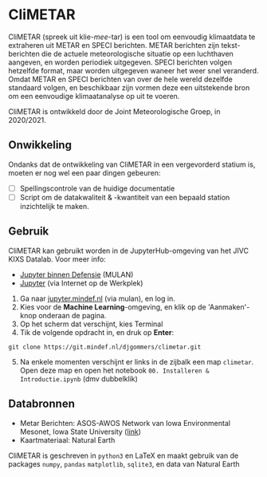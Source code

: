 # CliMETAR
CliMETAR (spreek uit klie-*mee*-tar) is een tool om eenvoudig klimaatdata te extraheren uit METAR en SPECI berichten. METAR berichten zijn tekst-berichten die de actuele meteorologische situatie op een luchthaven aangeven, en worden periodiek uitgegeven. SPECI berichten volgen hetzelfde format, maar worden uitgegeven waneer het weer snel veranderd. Omdat METAR en SPECI berichten van over de hele wereld dezelfde standaard volgen, en beschikbaar zijn vormen deze een uitstekende bron om een eenvoudige klimaatanalyse op uit te voeren.

CliMETAR is ontwikkeld door de Joint Meteorologische Groep, in 2020/2021.

## Onwikkeling
Ondanks dat de ontwikkeling van CliMETAR in een vergevorderd statium is, moeten er nog wel een paar dingen gebeuren:
* [ ] Spellingscontrole van de huidige documentatie
* [ ] Script om de datakwaliteit & -kwantiteit van een bepaald station inzichtelijk te maken.

## Gebruik
CliMETAR kan gebruikt worden in de JupyterHub-omgeving van het JIVC KIXS Datalab. Voor meer info:
* [Jupyter binnen Defensie](https://confluence.kixs.mindef.nl/display/OP/JupyterLab) (MULAN)
* [Jupyter](https://jupyterlab.readthedocs.io) (via Internet op de Werkplek)

1. Ga naar [jupyter.mindef.nl](https://jupyter.mindef.nl/) (via mulan), en log in.
2. Kies voor de **Machine Learning**-omgeving, en klik op de 'Aanmaken'-knop onderaan de pagina.
3. Op het scherm dat verschijnt, kies Terminal
4. Tik de volgende opdracht in, en druk op <b>Enter</b>:
```
git clone https://git.mindef.nl/djgommers/climetar.git
```
5. Na enkele momenten verschijnt er links in de zijbalk een map `climetar`. Open deze map en open het notebook `00. Installeren & Introductie.ipynb` (dmv dubbelklik)

## Databronnen
* Metar Berichten:
  ASOS-AWOS Network van Iowa Environmental Mesonet, Iowa State University ([link](https://mesonet.agron.iastate.edu/request/download.phtml))
* Kaartmateriaal:
  Natural Earth 

CliMETAR is geschreven in `python3` en LaTeX en maakt gebruik van de packages `numpy`, `pandas` `matplotlib`, `sqlite3`, en data van Natural Earth
